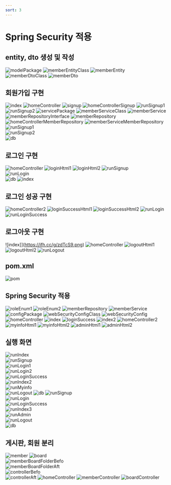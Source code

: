 ```yaml
---
sort: 3
---
```

# Spring Security 적용

## entity, dto 생성 및 작성
![modelPackage](https://ifh.cc/g/1PO3qb.png)
![memberEntityClass](https://ifh.cc/g/Z6DLog.png)
![memberEntity](https://ifh.cc/g/blLgQL.png)
![memberDtoClass](https://ifh.cc/g/kgi3CC.png)
![memberDto](https://ifh.cc/g/vmxLrh.png)

## 회원가입 구현
![index](https://ifh.cc/g/dLuId5.png)
![homeController](https://ifh.cc/g/qCWeQr.png)
![signup](https://ifh.cc/g/gtPnU0.png)
![homeControllerSignup](https://ifh.cc/g/ZIAMHi.png)
![runSignup1](https://ifh.cc/g/vnpQJf.png)<br/>
![runSignup2](https://ifh.cc/g/hOEKOu.png)
![servicePackage](https://ifh.cc/g/L6YKMV.png)
![memberServiceClass](https://ifh.cc/g/bkyY2g.png)
![memberService](https://ifh.cc/g/2ICRDv.png)
![memberRepositoryInterface](https://ifh.cc/g/lXaMaL.png)
![memberRepository](https://ifh.cc/g/EFJYWT.png)
![homeControllerMemberRepository](https://ifh.cc/g/Lqcgjh.png)
![memberServiceMemberRepository](https://ifh.cc/g/zX2NEW.png)
![runSignup1](https://ifh.cc/g/wrha8m.png)<br/>
![runSignup2](https://ifh.cc/g/HzgB5X.png)<br/>
![db](https://ifh.cc/g/nudkB1.png)

## 로그인 구현
![homeController](https://ifh.cc/g/8ZMfuE.png)
![loginHtml1](https://ifh.cc/g/z2MCOv.png)
![loginHtml2](https://ifh.cc/g/0PN4jA.png)
![runSignup](https://ifh.cc/g/sFZ1Ia.png)<br/>
![runLogin](https://ifh.cc/g/J5NYfE.png)<br/>
![db](https://ifh.cc/g/vk8Enz.png)
![index](https://ifh.cc/g/dI0N1h.png)

## 로그인 성공 구현
![homeController2](https://ifh.cc/g/ffX4xN.png)
![loginSuccessHtml1](https://ifh.cc/g/tdMZRv.png)
![loginSuccessHtml2](https://ifh.cc/g/N9D7Mv.png)
![runLogin](https://ifh.cc/g/md9nH2.png)<br/>
![runLoginSuccess](https://ifh.cc/g/5nwxbW.png)

## 로그아웃 구현
![index]](https://ifh.cc/g/zdTcS9.png)
![homeController](https://ifh.cc/g/xXJzyh.png)
![logoutHtml1](https://ifh.cc/g/MYXWNh.png)
![logoutHtml2](https://ifh.cc/g/RCju10.png)
![runLogout](https://ifh.cc/g/sq8LzP.png)

## pom.xml 
![pom](https://ifh.cc/g/BVIZYm.png)

## Spring Security 적용  
![roleEnum1](https://ifh.cc/g/yO5HCv.png)
![roleEnum2](https://ifh.cc/g/H280nO.png)
![memberRepository](https://ifh.cc/g/EzS7kl.png)
![memberService](https://ifh.cc/g/6X59zR.png)
![configPackage](https://ifh.cc/g/RXTYgo.png)
![webSecurityConfigClass](https://ifh.cc/g/xgQ97Z.png)
![webSecurityConfig](https://ifh.cc/g/hMtgW2.png)
![homeController](https://ifh.cc/g/BkVXic.png)
![index](https://ifh.cc/g/zMW0Yu.png)
![loginSuccess](https://ifh.cc/g/hkhjOe.png)
![index2](https://ifh.cc/g/XtjPq6.png)
![homeController2](https://ifh.cc/g/aUOcVZ.png)
![myinfoHtml1](https://ifh.cc/g/oBWEe2.png)
![myinfoHtml2](https://ifh.cc/g/JM3k3E.png)
![adminHtml1](https://ifh.cc/g/hKAtba.png)
![adminHtml2](https://ifh.cc/g/BGKwMd.png)

## 실행 화면
![runIndex](https://ifh.cc/g/ETzAcP.png)<br/>
![runSignup](https://ifh.cc/g/F3Ooeh.png)<br/>
![runLogin1](https://ifh.cc/g/UcsenQ.png)<br/>
![runLogin2](https://ifh.cc/g/oAhh4T.png)<br/>
![runLoginSuccess](https://ifh.cc/g/vW5DAY.png)<br/>
![runIndex2](https://ifh.cc/g/rUbCo2.png)<br/>
![runMyinfo](https://ifh.cc/g/zwWxKE.png)<br/>
![runLogout](https://ifh.cc/g/hsgmv4.png)
![db](https://ifh.cc/g/FU6uFf.png)
![runSignup](https://ifh.cc/g/jzHSbC.png)<br/>
![runLogin](https://ifh.cc/g/rCV3L5.png)<br/>
![runLoginSuccess](https://ifh.cc/g/g8kCBL.png)<br/>
![runIndex3](https://ifh.cc/g/I3POcJ.png)<br/>
![runAdmin](https://ifh.cc/g/mgAXQU.png)<br/>
![runLogout](https://ifh.cc/g/EIE9Oj.png)<br/>
![db](https://ifh.cc/g/t8bN1c.png)

## 게시판, 회원 분리
![member](https://ifh.cc/g/9Loq7J.png)
![board](https://ifh.cc/g/Ca3s7j.png)<br/>
![memberBoardFolderBefo](https://ifh.cc/g/Su4sfd.png)<br/>
![memberBoardFolderAft](https://ifh.cc/g/JTwKwS.png)<br/>
![controllerBefo](https://ifh.cc/g/d161cm.png)<br/>
![controllerAft](https://ifh.cc/g/doQ0uq.png)
![homeController](https://ifh.cc/g/jcbVlk.png)
![memberController](https://ifh.cc/g/8QGUfL.png)
![boardController](https://ifh.cc/g/WrCItn.jpg)